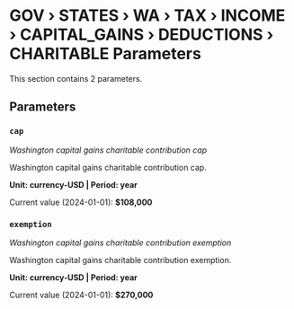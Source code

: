 # GOV › STATES › WA › TAX › INCOME › CAPITAL_GAINS › DEDUCTIONS › CHARITABLE Parameters

This section contains 2 parameters.

## Parameters

### `cap`
*Washington capital gains charitable contribution cap*

Washington capital gains charitable contribution cap.

**Unit: currency-USD | Period: year**

Current value (2024-01-01): **$108,000**


### `exemption`
*Washington capital gains charitable contribution exemption*

Washington capital gains charitable contribution exemption.

**Unit: currency-USD | Period: year**

Current value (2024-01-01): **$270,000**

